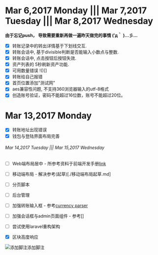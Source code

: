 # Mar 6,2017 Monday ||| Mar 7,2017 Tuesday |||  Mar 8,2017 Wednesday
**由于忘记push， 导致需要重新再做一遍昨天做完的事情 (′д｀ )…彡…**
- [x] 转账记录中的转出详情基于下划线交互.
- [x] 转账会话中, 基于divisible判断是否能输入小数点与整数.
- [x] 转账会话中, 点击按钮后按钮失效.
- [x] 资产列表的 5秒刷新资产功能.
- [x] 可用数量错误 !()[]
- [x] 转账给自己报错
- [x] 首页位置添加"测试网"
- [x] aes兼容性问题, 不支持360浏览器输入的utf-8格式
- [x] 创造账号验证，密码不能超过16位数，账号不能超过20位。

# Mar 13,2017 Monday
- [x] 转账地址出现错误
- [x] 钱包与登陆界面布局完善

###### Mar 14,2017 Tuesday ||| Mar 15,2017 Wednesday
- [ ] Web端布局居中 - 所参考资料于前端开发手册[link](https://li-xinyang.gitbooks.io/frontend-notebook/chapter4/02_layout.html)
- [ ] 移动端布局 - 解决参考(起草)[./移动端布局起草.md]
- [ ] 分页脚本
- [ ] 后台管理
- [ ] 加强转账输入框 - 参考[currency parser](https://jsfiddle.net/chrisvfritz/1oqjojjx/?utm_source=website&utm_medium=embed&utm_campaign=1oqjojjx)
- [ ] 加强会话框与admin页面组件 - 参考[]
- [ ] 尝试使用laravel重构架构
- [x] 区块高度响应


![添加脚注](http://upload-images.jianshu.io/upload_images/1064727-49caf145bf6c2a97.png)添加脚注
